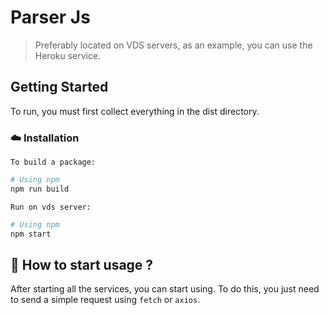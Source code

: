 # Parser Js

> Preferably located on VDS servers, as an example, you can use the Heroku service.

## Getting Started

To run, you must first collect everything in the dist directory.

### ☁️ Installation


`To build a package:`
```sh
# Using npm
npm run build
```

`Run on vds server:`
```sh
# Using npm
npm start
```

## 📝 How to start usage ?

After starting all the services, you can start using.
To do this, you just need to send a simple request using `fetch` or `axios`.
